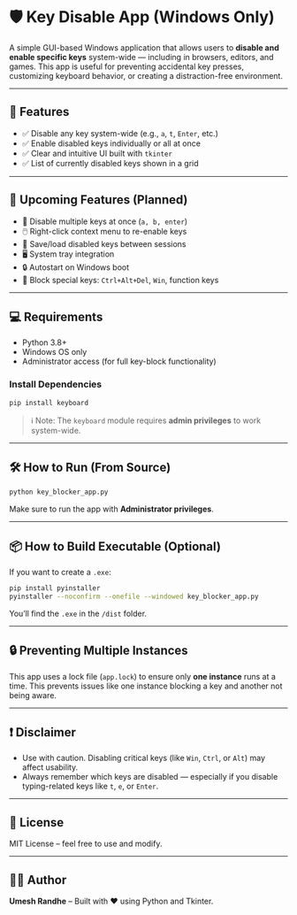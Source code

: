 # 🛡️ Key Disable App (Windows Only)

A simple GUI-based Windows application that allows users to **disable and enable specific keys** system-wide — including in browsers, editors, and games. This app is useful for preventing accidental key presses, customizing keyboard behavior, or creating a distraction-free environment.

---

## 📌 Features

- ✅ Disable any key system-wide (e.g., `a`, `t`, `Enter`, etc.)
- ✅ Enable disabled keys individually or all at once
- ✅ Clear and intuitive UI built with `tkinter`
- ✅ List of currently disabled keys shown in a grid


---

## 🚀 Upcoming Features (Planned)

- 🔘 Disable multiple keys at once (`a, b, enter`)
- 🖱️ Right-click context menu to re-enable keys
- 💾 Save/load disabled keys between sessions
- 🖥️ System tray integration
- 🔒 Autostart on Windows boot
- 🔐 Block special keys: `Ctrl+Alt+Del`, `Win`, function keys

---

## 💻 Requirements

- Python 3.8+
- Windows OS only
- Administrator access (for full key-block functionality)

### Install Dependencies

```bash
pip install keyboard
```

> ℹ️ Note: The `keyboard` module requires **admin privileges** to work system-wide.

---

## 🛠️ How to Run (From Source)

```bash
python key_blocker_app.py
```

Make sure to run the app with **Administrator privileges**.

---

## 📦 How to Build Executable (Optional)

If you want to create a `.exe`:

```bash
pip install pyinstaller
pyinstaller --noconfirm --onefile --windowed key_blocker_app.py
```

You’ll find the `.exe` in the `/dist` folder.

---

## 🔒 Preventing Multiple Instances

This app uses a lock file (`app.lock`) to ensure only **one instance** runs at a time. This prevents issues like one instance blocking a key and another not being aware.

---

## ❗ Disclaimer

- Use with caution. Disabling critical keys (like `Win`, `Ctrl`, or `Alt`) may affect usability.
- Always remember which keys are disabled — especially if you disable typing-related keys like `t`, `e`, or `Enter`.

---

## 📃 License

MIT License – feel free to use and modify.

---

## 👨‍💻 Author

**Umesh Randhe** – Built with ❤️ using Python and Tkinter.